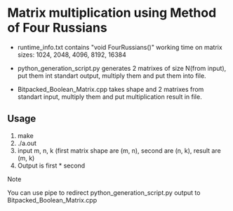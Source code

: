 # Matrix multiplication using Method of Four Russians

- runtime_info.txt contains "void FourRussians()" working time on matrix sizes: 1024, 2048, 4096, 8192, 16384

- python_generation_script.py generates 2 matrixes of size N(from input), put them int standart output, multiply them and put them into file.

- Bitpacked_Boolean_Matrix.cpp takes shape and 2 matrixes from standart input, multiply them and put multiplication result in file.

## Usage

1. make
2. ./a.out
3. input m, n, k (first matrix shape are (m, n), second are (n, k), result are (m, k)
4. Output is first * second

>[!NOTE]
>You can use pipe to redirect python_generation_script.py output to Bitpacked_Boolean_Matrix.cpp
